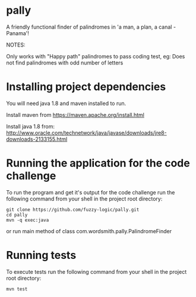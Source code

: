 # pally

A friendly functional finder of palindromes in 'a man, a plan, a canal - Panama'!

NOTES:

Only works with "Happy path" palindromes to pass coding test, eg: Does not find palindromes with odd number of letters



# Installing project dependencies

You will need java 1.8 and maven installed to run.

Install maven from https://maven.apache.org/install.html

Install java 1.8 from: http://www.oracle.com/technetwork/java/javase/downloads/jre8-downloads-2133155.html



# Running the application for the code challenge

To run the program and get it's output for the code challenge run the following command from your shell in the project root directory:

```
git clone https://github.com/fuzzy-logic/pally.git
cd pally
mvn -q exec:java
```

or run main method of class com.wordsmith.pally.PalindromeFinder



# Running tests

To execute tests run the following command from your shell in the project root directory:

```
mvn test
```

